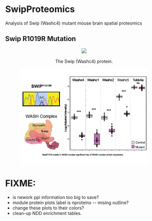 # SwipProteomics

Analysis of Swip (Washc4) mutant mouse brain spatial proteomics

## Swip R1019R Mutation

<p align="center">
  <img src="./models/Swip.gif" />
</p>
<p align="center">The Swip (Washc4) protein.<p align="center">

<p align="center">
  <img src="./figs/AI/github/Asset3.png" />
</p>

# FIXME:
* is nework ppi information too big to save?
* module protein plots label is nproteins -- mising outline?
* change these plots to their colors?
* clean-up NDD enrichment tables.
